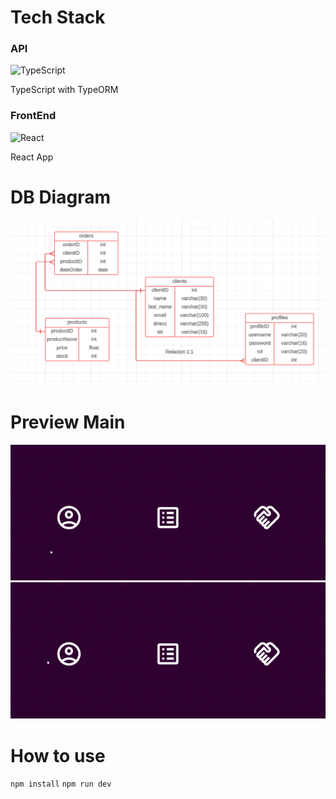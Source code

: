 # Tech Stack

### API
![TypeScript](https://img.icons8.com/color/48/000000/typescript.png) <p>TypeScript with TypeORM</p>


### FrontEnd
![React](https://img.icons8.com/color/48/000000/react-native.png)
<p>React App</p>

# DB Diagram
![Logo](diagram-db.png)

# Preview Main
![GIF](explore-1.gif)
![GIF](explore-2.gif)

# How to use
`npm install`
`npm run dev`
